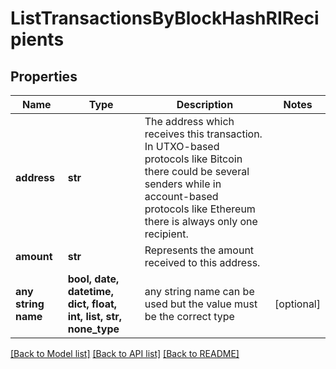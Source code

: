 # ListTransactionsByBlockHashRIRecipients


## Properties
Name | Type | Description | Notes
------------ | ------------- | ------------- | -------------
**address** | **str** | The address which receives this transaction. In UTXO-based protocols like Bitcoin there could be several senders while in account-based protocols like Ethereum there is always only one recipient. | 
**amount** | **str** | Represents the amount received to this address. | 
**any string name** | **bool, date, datetime, dict, float, int, list, str, none_type** | any string name can be used but the value must be the correct type | [optional]

[[Back to Model list]](../README.md#documentation-for-models) [[Back to API list]](../README.md#documentation-for-api-endpoints) [[Back to README]](../README.md)


